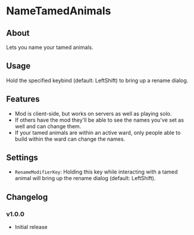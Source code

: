 # NameTamedAnimals

## About
Lets you name your tamed animals. 

## Usage
Hold the specified keybind (default: LeftShift) to bring up a rename dialog.  

## Features
 - Mod is client-side, but works on servers as well as playing solo.
 - If others have the mod they'll be able to see the names you've set as well and can change them.
 - If your tamed animals are within an active ward, only people able to build within the ward can change the names.

## Settings
- `RenameModifierKey`: Holding this key while interacting with a tamed animal will bring up the rename dialog (default: LeftShift).

 ## Changelog
 ### v1.0.0
 - Initial release
